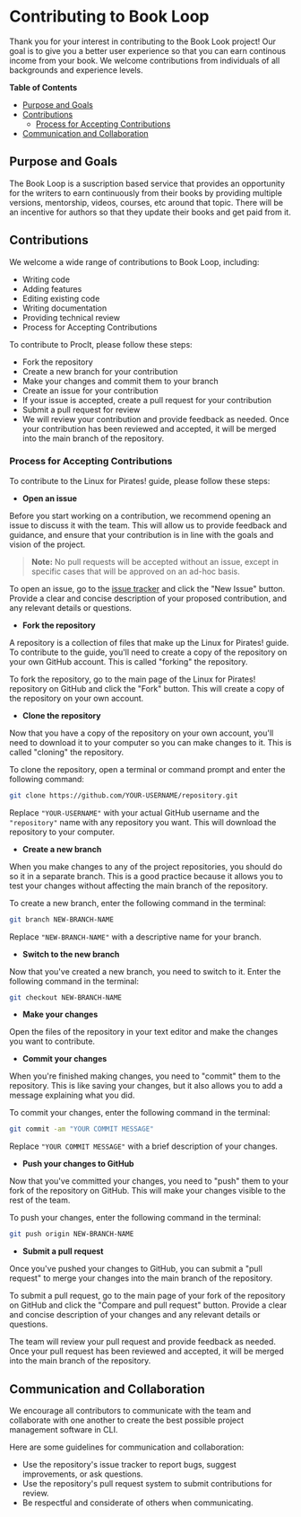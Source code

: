 # **Contributing to Book Loop**

Thank you for your interest in contributing to the Book Look project! Our goal is to give you a better user experience so that you can earn continous income from your book. We welcome contributions from individuals of all backgrounds and experience levels.

**Table of Contents**

- [Purpose and Goals](#purpose-and-goals)
- [Contributions](#contributions)
  - [Process for Accepting Contributions](#process-for-accepting-contributions)
- [Communication and Collaboration](#communication-and-collaboration)

## **Purpose and Goals**

The Book Loop is a suscription based service that provides an opportunity for the writers to earn continuously from their books by providing multiple versions, mentorship, videos, courses, etc around that topic. There will be an incentive for authors so that they update their books and get paid from it.

## **Contributions**

We welcome a wide range of contributions to Book Loop, including:

- Writing code
- Adding features
- Editing existing code
- Writing documentation
- Providing technical review
- Process for Accepting Contributions

To contribute to Proclt, please follow these steps:

- Fork the repository
- Create a new branch for your contribution
- Make your changes and commit them to your branch
- Create an issue for your contribution
- If your issue is accepted, create a pull request for your contribution
- Submit a pull request for review
- We will review your contribution and provide feedback as needed. Once your contribution has been reviewed and accepted, it will be merged into the main branch of the repository.

### **Process for Accepting Contributions**

To contribute to the Linux for Pirates! guide, please follow these steps:

- **Open an issue** 

Before you start working on a contribution, we recommend opening an issue to discuss it with the team. This will allow us to provide feedback and guidance, and ensure that your contribution is in line with the goals and vision of the project.

> **Note:** No pull requests will be accepted without an issue, except in specific cases that will be approved on an ad-hoc basis.

To open an issue, go to the [issue tracker](https://github.com/ibilalkayy/proctl/issues) and click the "New Issue" button. Provide a clear and concise description of your proposed contribution, and any relevant details or questions.

- **Fork the repository**

A repository is a collection of files that make up the Linux for Pirates! guide. To contribute to the guide, you'll need to create a copy of the repository on your own GitHub account. This is called "forking" the repository.

To fork the repository, go to the main page of the Linux for Pirates! repository on GitHub and click the "Fork" button. This will create a copy of the repository on your own account.

- **Clone the repository**

Now that you have a copy of the repository on your own account, you'll need to download it to your computer so you can make changes to it. This is called "cloning" the repository.

To clone the repository, open a terminal or command prompt and enter the following command:

```bash
git clone https://github.com/YOUR-USERNAME/repository.git
```

Replace `"YOUR-USERNAME"` with your actual GitHub username and the `"repository"` name with any repository you want. This will download the repository to your computer.

- **Create a new branch**

When you make changes to any of the project repositories, you should do so it in a separate branch. This is a good practice because it allows you to test your changes without affecting the main branch of the repository.

To create a new branch, enter the following command in the terminal:

```bash
git branch NEW-BRANCH-NAME
```

Replace `"NEW-BRANCH-NAME"` with a descriptive name for your branch.

- **Switch to the new branch**

Now that you've created a new branch, you need to switch to it. Enter the following command in the terminal:

```bash
git checkout NEW-BRANCH-NAME
```

- **Make your changes**

Open the files of the repository in your text editor and make the changes you want to contribute.

- **Commit your changes**

When you're finished making changes, you need to "commit" them to the repository. This is like saving your changes, but it also allows you to add a message explaining what you did.

To commit your changes, enter the following command in the terminal:

```bash
git commit -am "YOUR COMMIT MESSAGE"
```

Replace `"YOUR COMMIT MESSAGE"` with a brief description of your changes.

- **Push your changes to GitHub**

Now that you've committed your changes, you need to "push" them to your fork of the repository on GitHub. This will make your changes visible to the rest of the team.

To push your changes, enter the following command in the terminal:

```bash
git push origin NEW-BRANCH-NAME
```

- **Submit a pull request**

Once you've pushed your changes to GitHub, you can submit a "pull request" to merge your changes into the main branch of the repository.

To submit a pull request, go to the main page of your fork of the repository on GitHub and click the "Compare and pull request" button. Provide a clear and concise description of your changes and any relevant details or questions.

The team will review your pull request and provide feedback as needed. Once your pull request has been reviewed and accepted, it will be merged into the main branch of the repository.

## **Communication and Collaboration**

We encourage all contributors to communicate with the team and collaborate with one another to create the best possible project management software in CLI.

Here are some guidelines for communication and collaboration:

- Use the repository's issue tracker to report bugs, suggest improvements, or ask questions.
- Use the repository's pull request system to submit contributions for review.
- Be respectful and considerate of others when communicating.
